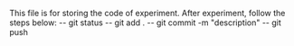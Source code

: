 This file is for storing the code of experiment.
After experiment, follow the steps below:
-- git status
-- git add .
-- git commit -m "description"
-- git push

